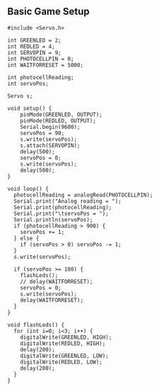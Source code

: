 ## Basic Game Setup ##

    #include <Servo.h>
    
    int GREENLED = 2;
    int REDLED = 4;
    int SERVOPIN = 9;
    int PHOTOCELLPIN = 0;
    int WAITFORRESET = 5000;
    
    int photocellReading;
    int servoPos;
    
    Servo s;
    
    void setup() {
        pinMode(GREENLED, OUTPUT);
        pinMode(REDLED, OUTPUT);
        Serial.begin(9600);
        servoPos = 90;
        s.write(servoPos);
        s.attach(SERVOPIN);
        delay(500);
        servoPos = 0;
        s.write(servoPos);
        delay(500);
    }
    
    void loop() {
      photocellReading = analogRead(PHOTOCELLPIN); 
      Serial.print("Analog reading = ");
      Serial.print(photocellReading);
      Serial.print("\tservoPos = ");
      Serial.println(servoPos);
      if (photocellReading > 900) {
        servoPos += 1;
      } else {
        if (servoPos > 0) servoPos -= 1;
      }
      s.write(servoPos);
    
      if (servoPos >= 180) {
        flashLeds();
        // delay(WAITFORRESET);
        servoPos = 0;
        s.write(servoPos);
        delay(WAITFORRESET);
      }
    }
    
    void flashLeds() {
      for (int i=0; i<3; i++) {
        digitalWrite(GREENLED, HIGH);
        digitalWrite(REDLED, HIGH);
        delay(200);
        digitalWrite(GREENLED, LOW);
        digitalWrite(REDLED, LOW);
        delay(200);
      }
    }
